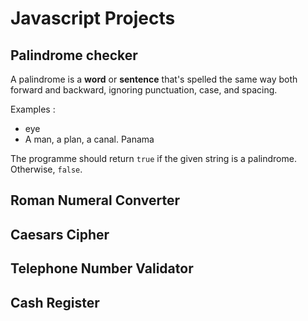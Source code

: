 # Javascript Projects

## Palindrome checker

A palindrome is a **word** or **sentence** that's spelled the same way both forward and backward, ignoring punctuation, case, and spacing.

Examples :
*   eye
*   A man, a plan, a canal. Panama

The programme should return ```true``` if the given string is a palindrome. Otherwise, ```false```.

## Roman Numeral Converter


## Caesars Cipher

## Telephone Number Validator

## Cash Register

